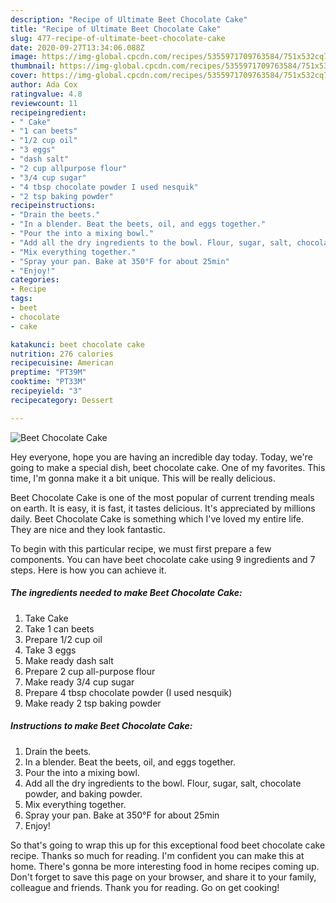 ```yaml
---
description: "Recipe of Ultimate Beet Chocolate Cake"
title: "Recipe of Ultimate Beet Chocolate Cake"
slug: 477-recipe-of-ultimate-beet-chocolate-cake
date: 2020-09-27T13:34:06.088Z
image: https://img-global.cpcdn.com/recipes/5355971709763584/751x532cq70/beet-chocolate-cake-recipe-main-photo.jpg
thumbnail: https://img-global.cpcdn.com/recipes/5355971709763584/751x532cq70/beet-chocolate-cake-recipe-main-photo.jpg
cover: https://img-global.cpcdn.com/recipes/5355971709763584/751x532cq70/beet-chocolate-cake-recipe-main-photo.jpg
author: Ada Cox
ratingvalue: 4.8
reviewcount: 11
recipeingredient:
- " Cake"
- "1 can beets"
- "1/2 cup oil"
- "3 eggs"
- "dash salt"
- "2 cup allpurpose flour"
- "3/4 cup sugar"
- "4 tbsp chocolate powder I used nesquik"
- "2 tsp baking powder"
recipeinstructions:
- "Drain the beets."
- "In a blender. Beat the beets, oil, and eggs together."
- "Pour the into a mixing bowl."
- "Add all the dry ingredients to the bowl. Flour, sugar, salt, chocolate powder, and baking powder."
- "Mix everything together."
- "Spray your pan. Bake at 350°F for about 25min"
- "Enjoy!"
categories:
- Recipe
tags:
- beet
- chocolate
- cake

katakunci: beet chocolate cake 
nutrition: 276 calories
recipecuisine: American
preptime: "PT39M"
cooktime: "PT33M"
recipeyield: "3"
recipecategory: Dessert

---
```



![Beet Chocolate Cake](https://img-global.cpcdn.com/recipes/5355971709763584/751x532cq70/beet-chocolate-cake-recipe-main-photo.jpg)

Hey everyone, hope you are having an incredible day today. Today, we're going to make a special dish, beet chocolate cake. One of my favorites. This time, I'm gonna make it a bit unique. This will be really delicious.



Beet Chocolate Cake is one of the most popular of current trending meals on earth. It is easy, it is fast, it tastes delicious. It's appreciated by millions daily. Beet Chocolate Cake is something which I've loved my entire life. They are nice and they look fantastic.


To begin with this particular recipe, we must first prepare a few components. You can have beet chocolate cake using 9 ingredients and 7 steps. Here is how you can achieve it.

<!--inarticleads1-->

##### The ingredients needed to make Beet Chocolate Cake:

1. Take  Cake
1. Take 1 can beets
1. Prepare 1/2 cup oil
1. Take 3 eggs
1. Make ready dash salt
1. Prepare 2 cup all-purpose flour
1. Make ready 3/4 cup sugar
1. Prepare 4 tbsp chocolate powder (I used nesquik)
1. Make ready 2 tsp baking powder




<!--inarticleads2-->

##### Instructions to make Beet Chocolate Cake:

1. Drain the beets.
1. In a blender. Beat the beets, oil, and eggs together.
1. Pour the into a mixing bowl.
1. Add all the dry ingredients to the bowl. Flour, sugar, salt, chocolate powder, and baking powder.
1. Mix everything together.
1. Spray your pan. Bake at 350°F for about 25min
1. Enjoy!




So that's going to wrap this up for this exceptional food beet chocolate cake recipe. Thanks so much for reading. I'm confident you can make this at home. There's gonna be more interesting food in home recipes coming up. Don't forget to save this page on your browser, and share it to your family, colleague and friends. Thank you for reading. Go on get cooking!

